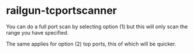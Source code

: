 # railgun-tcportscanner

You can do a full port scan by selecting option (1) but this will only scan the range you have specified.

The same applies for option (2) top ports, this of which will be quicker.
